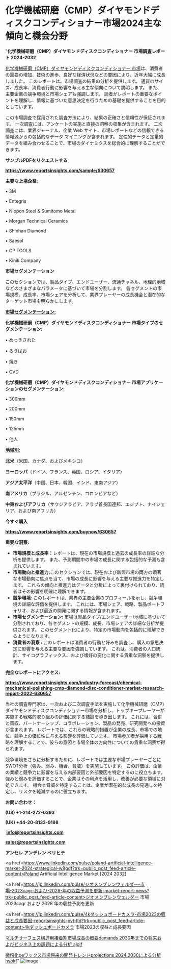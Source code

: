 # 化学機械研磨（CMP）ダイヤモンドディスクコンディショナー市場2024主な傾向と機会分野

"<strong>化学機械研磨（CMP）ダイヤモンドディスクコンディショナー 市場調査レポート 2024-2032</strong>

<a href=https://www.reportsinsights.com/sample/630657>化学機械研磨（CMP）ダイヤモンドディスクコンディショナー 市場</a>は、消費者の需要の増加、技術の進歩、良好な経済状況などの要因により、近年大幅に成長しました。 このレポートは、市場調査の結果の分析を提供します。 通貨のサイズ、成長率、消費者行動に影響を与える主な傾向について説明します。 また、主要企業の競争環境と市場シェアも強調します。 読者がレポートの重要なポイントを理解し、情報に基づいた意思決定を行うための基礎を提供することを目的としています。

この市場調査で採用された調査方法により、結果の正確さと信頼性が保証されます。 一次調査には、アンケートの実施と直接の洞察の収集が含まれます。 二次調査には、業界ジャーナル、企業 Web サイト、市場レポートなどの信頼できる情報源からの包括的なデータ マイニングが含まれます。 定性的データと定量的データを組み合わせることで、市場のダイナミクスを総合的に理解することができます。

<strong><b>サンプルPDFをリクエストする</b></strong>

<a href=https://www.reportsinsights.com/sample/630657><strong><u>https://www.reportsinsights.com/sample/630657</u></strong></a>

<strong>主要な上場企業:</strong>

• 3M

• Entegris

• Nippon Steel & Sumitomo Metal

• Morgan Technical Ceramics

• Shinhan Diamond

• Saesol

• CP TOOLS

• Kinik Company

<strong>市場セグメンテーション</strong>

このセクションでは、製品タイプ、エンドユーザー、流通チャネル、地理的地域などのさまざまなパラメータに基づいて市場を分割します。 各セグメントの市場規模、成長率、市場シェアを分析して、業界プレーヤーの成長機会と潜在的なターゲット市場を明らかにします。

<strong><u>市場セグメンテーション</u></strong><strong><u>:</u></strong>

<strong>化学機械研磨（CMP）ダイヤモンドディスクコンディショナー 市場タイプのセグメンテーション:</strong>

• めっきされた

• ろうばお

• 焼き

• CVD

<strong>化学機械研磨（CMP）ダイヤモンドディスクコンディショナー 市場アプリケーションのセグメンテーション:</strong>

• 300mm

• 200mm

• 150mm

• 125mm

• 他人

<strong><u>地域別</u></strong><strong><u>:</u></strong>

<strong>北米</strong>（米国、カナダ、およびメキシコ）

<strong>ヨーロッパ</strong>（ドイツ、フランス、英国、ロシア、イタリア）

<strong>アジア太平洋</strong>（中国、日本、韓国、インド、東南アジア）

<strong>南アメリカ</strong>（ブラジル、アルゼンチン、コロンビアなど）

<strong>中東およびアフリカ</strong>（サウジアラビア、アラブ首長国連邦、エジプト、ナイジェリア、および南アフリカ）

<strong>今すぐ購入</strong>

<a href=https://www.reportsinsights.com/buynow/630657><strong><u>https://www.reportsinsights.com/buynow/630657</u></strong></a>

<strong>重要な洞察:</strong>
<ul>
  <li><strong>市場規模と成長率：</strong>レポートは、現在の市場規模と過去の成長率の詳細な分析を提供します。 また、予測期間中の市場の成長に関する包括的な予測も含まれています。</li>
  <li><strong>市場動向と推進力:</strong>このセクションでは、現在および新興市場の両方の顕著な市場動向に焦点を当て、市場の成長に影響を与える主要な推進力を特定します。 これらの傾向と推進力はデータと分析によって裏付けられており、読者はその影響を明確に理解できます。</li>
  <li><strong>競争環境</strong>: このレポートは、業界の主要企業のプロフィールを示し、競争環境の詳細な評価を提供します。 これには、市場シェア、戦略、製品ポートフォリオ、および最近の開発に関する情報が含まれます。</li>
  <li><strong>市場セグメンテーション: </strong>市場は製品タイプ/エンドユーザー/地域に基づいて分割されており、各セグメントの規模、成長、市場シェアの詳細な分析が提供されます。 このセグメント化により、特定の市場動向を包括的に理解できるようになります。</li>
  <li><strong>消費者の洞察 : </strong>このレポートは消費者の行動と好みを調査し、購入の意思決定に影響を与える主要な要因を強調しています。 これは、消費者の人口統計、サイコグラフィックス、および嗜好の変化に関する貴重な洞察を提供します。</li>
</ul>
<strong>完全なレポートにアクセス:</strong>

<a href=https://www.reportsinsights.com/industry-forecast/chemical-mechanical-polishing-cmp-diamond-disc-conditioner-market-research-report-2022-630657><strong><u><b>https://www.reportsinsights.com/industry-forecast/chemical-mechanical-polishing-cmp-diamond-disc-conditioner-market-research-report-2022-630657</b></u></strong></a>

当社の調査専門家は、一次および二次調査手法を実施して化学機械研磨（CMP）ダイヤモンドディスクコンディショナー市場を分析し、トップキープレーヤーが実施する戦略的取り組みの評価に関する結論を導き出します。 これには、合併と買収、パートナーシップ、コラボレーション、製品の発売、研究開発への投資が含まれます。 レポートでは、これらの戦略的措置が企業の成長、市場での地位、競争上の優位性に与える影響を評価しています。 市場参加者が採用する戦略を理解することで、彼らの意図と市場全体の方向性についての貴重な洞察が得られます。

競争環境をさらに分析するために、レポートでは主要な市場プレーヤーごとにSWOT分析（強み、弱み、機会、脅威）を実施しています。 この評価は、企業の業績と競争力に影響を与える内部要因と外部要因を特定するのに役立ちます。 強みと弱みを評価することで、企業はその利点を活用し、改善が必要な領域に対処できます。 機会と脅威を特定することは、企業が潜在的な成長の見通しを特定し、リスクを軽減するのに役立ちます。

<strong>お問い合わせ：</strong>

<strong>(US) +1-214-272-0393</strong>

<strong>(UK) +44-20-8133-9198</strong>

<strong> </strong><a href=info@reportsinsights.com><strong><u>info@reportsinsights.com</u></strong></a>

<a href=sales@reportsinsights.com><strong><u>sales@reportsinsights.com</u></strong></a>

<strong>アンセレ アンデレン ベリヒテ</strong>

<a href=https://www.linkedin.com/pulse/poland-artificial-intelligence-market-2024-strategical-w8ggf?trk=public_post_feed-article-content>Poland Artificial Intelligence Market [2024 2032]</a>

<a href=https://jp.linkedin.com/pulse/ジオメンブレンウェルダー-市場-2023cagr-および-2028-年の収益予測を更新-market-report-news?trk=public_post_feed-article-content>ジオメンブレンウェルダー 市場 2023cagr および 2028 年の収益予測を更新</a>

<a href=https://jp.linkedin.com/pulse/4kダッシュボードカメラ-市場2023の収益と成長要因-reportsinsights-pvt-ltd?trk=public_post_feed-article-content>4kダッシュボードカメラ 市場2023の収益と成長要因</a>

<a href=https://www.linkedin.com/pulse/マルチサーフェス構造用接着剤市場成長の概要demands-2030年までの将来およびビジネス上の課題による分析-ajgif/>マルチサーフェス構造用接着剤市場成長の概要demands 2030年までの将来およびビジネス上の課題による分析 ajgif</a>

<a href=https://www.linkedin.com/pulse/微粉化peワックス市場将来の開発トレンドprojections-2024-2030による分析-hsokf/>微粉化peワックス市場将来の開発トレンドprojections 2024 2030による分析 hsokf</a>"
![image](https://github.com/gayatrid12/RIMarketexcellence/assets/158473851/2bec7eda-38a6-4c08-8b46-8623c7588f46)
